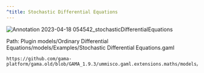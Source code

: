 ```yaml
---
^title: Stochastic Differential Equations
---
```


![Annotation 2023-04-18 054542_stochasticDifferentialEquations](https://user-images.githubusercontent.com/4437331/232719251-55ce01a3-59ee-4f2f-8152-a106e3d5e151.png)

Path: Plugin models/Ordinary Differential Equations/models/Examples/Stochastic Differential Equations.gaml

```gaml reference
https://github.com/gama-platform/gama.old/blob/GAMA_1.9.3/ummisco.gaml.extensions.maths/models/Ordinary%20Differential%20Equations/models/Examples/Stochastic%20Differential%20Equation.gaml
```

